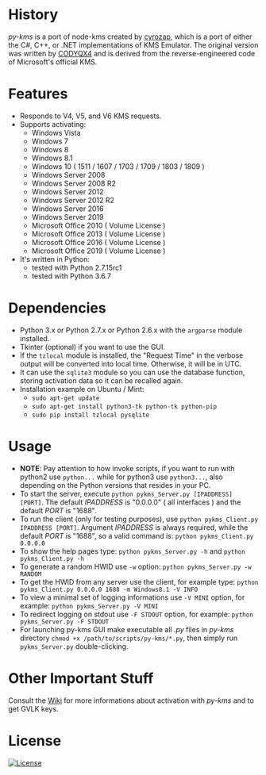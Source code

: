# History
_py-kms_ is a port of node-kms created by [cyrozap](http://forums.mydigitallife.info/members/183074-markedsword), which is a port of either the C#, C++, or .NET implementations of KMS Emulator. The original version was written by [CODYQX4](http://forums.mydigitallife.info/members/89933-CODYQX4) and is derived from the reverse-engineered code of Microsoft's official KMS.

# Features
- Responds to V4, V5, and V6 KMS requests.
- Supports activating:
	- Windows Vista 
	- Windows 7 
	- Windows 8
	- Windows 8.1
	- Windows 10 ( 1511 / 1607 / 1703 / 1709 / 1803 / 1809 )
	- Windows Server 2008
	- Windows Server 2008 R2
	- Windows Server 2012
	- Windows Server 2012 R2
	- Windows Server 2016
	- Windows Server 2019
	- Microsoft Office 2010 ( Volume License )
	- Microsoft Office 2013 ( Volume License )
	- Microsoft Office 2016 ( Volume License )
	- Microsoft Office 2019 ( Volume License )
- It's written in Python:
	- tested with Python 2.7.15rc1 
	- tested with Python 3.6.7

# Dependencies
- Python 3.x or Python 2.7.x or Python 2.6.x with the ```argparse``` module installed.
- Tkinter (optional) if you want to use the GUI.
- If the ```tzlocal``` module is installed, the "Request Time" in the verbose output will be converted into local time. Otherwise, it will be in UTC.
- It can use the ```sqlite3``` module so you can use the database function, storing activation data so it can be recalled again. 
- Installation example on Ubuntu / Mint:
    - ```sudo apt-get update```
    - ```sudo apt-get install python3-tk python-tk python-pip```
    - ```sudo pip install tzlocal pysqlite```
       
# Usage
- __NOTE__: Pay attention to how invoke scripts, if you want to run with python2 use ```python...``` while for python3 use ```python3...```, also depending on the Python versions that resides in your PC.
- To start the server, execute ```python pykms_Server.py [IPADDRESS] [PORT]```.
  The default _IPADDRESS_ is "0.0.0.0" ( all interfaces ) and the default _PORT_ is "1688".
- To run the client (only for testing purposes), use ```python pykms_Client.py IPADDRESS [PORT]```. 
Argument _IPADDRESS_ is always required, while the default _PORT_ is "1688", so a valid command is: ```python pykms_Client.py 0.0.0.0```
- To show the help pages type: ```python pykms_Server.py -h``` and ```python pykms_Client.py -h```
- To generate a random HWID use ```-w``` option: ```python pykms_Server.py -w RANDOM```
- To get the HWID from any server use the client, for example type: ```python pykms_Client.py 0.0.0.0 1688 -m Windows8.1 -V INFO```
- To view a minimal set of logging informations use ```-V MINI``` option, for example: ```python pykms_Server.py -V MINI```
- To redirect logging on stdout use ```-F STDOUT``` option, for example: ```python pykms_Server.py -F STDOUT```
- For launching py-kms GUI make executable all _.py_ files in _py-kms_ directory ```chmod +x /path/to/scripts/py-kms/*.py```, then simply run ```pykms_Server.py``` double-clicking.

# Other Important Stuff
Consult the [Wiki](https://github.com/SystemRage/py-kms/wiki) for more informations about activation with _py-kms_ and to get GVLK keys.

# License
   [![License](https://img.shields.io/badge/license-unlicense-lightgray.svg)](https://github.com/SystemRage/py-kms/blob/master/LICENSE)

